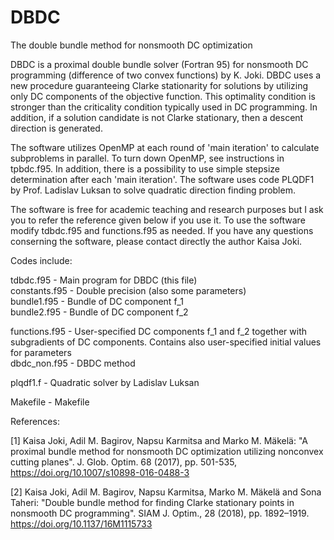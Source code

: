 # DBDC
The double bundle method for nonsmooth DC optimization

DBDC is a proximal double bundle solver (Fortran 95) for nonsmooth DC programming (difference of two convex functions) by K. Joki. DBDC uses a new procedure guaranteeing Clarke stationarity for solutions by utilizing only DC components of the objective function. This optimality condition is stronger than the criticality condition typically used in DC programming. In addition, if a solution candidate is not Clarke stationary, then a descent direction is generated.

The software utilizes OpenMP at each round of 'main iteration' to calculate subproblems in parallel. To turn down OpenMP, see instructions in tpbdc.f95. In addition, there is a possibility to use simple stepsize determination after each 'main iteration'. The software uses code PLQDF1 by Prof. Ladislav Luksan to solve quadratic direction finding problem.

The software is free for academic teaching and research purposes but I ask you to refer the reference given below if you use it. To use the software modify tdbdc.f95 and functions.f95 as needed. If you have any questions conserning the software, please contact directly the author Kaisa Joki.

Codes include:                                                                     
         
   tdbdc.f95          - Main program for DBDC (this file)                             
   constants.f95      - Double precision (also some parameters)                       
   bundle1.f95        - Bundle of DC component f_1                                            
   bundle2.f95        - Bundle of DC component f_2                                    
        
   functions.f95      - User-specified DC components f_1 and f_2 together with subgradients of DC components. Contains also user-specified initial values for parameters                                 
   dbdc_non.f95       - DBDC method                                                   
                                                                                             
   plqdf1.f           - Quadratic solver by Ladislav Luksan                           
                                                                                              
   Makefile           - Makefile         
   
References:                                                                        
                                                                                              
[1] Kaisa Joki, Adil M. Bagirov, Napsu Karmitsa and Marko M. Mäkelä: "A proximal bundle method for nonsmooth DC optimization utilizing nonconvex cutting planes". J. Glob. Optim. 68 (2017), pp. 501-535, https://doi.org/10.1007/s10898-016-0488-3                                       
                                                                                              
[2] Kaisa Joki, Adil M. Bagirov, Napsu Karmitsa, Marko M. Mäkelä and Sona Taheri: "Double bundle method for finding Clarke stationary points in nonsmooth DC programming". SIAM J. Optim., 28 (2018), pp. 1892–1919. https://doi.org/10.1137/16M1115733      
   
